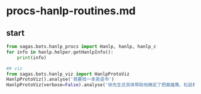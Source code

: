 # procs-hanlp-routines.md
## start
```python
from sagas.bots.hanlp_procs import Hanlp, hanlp, hanlp_c
for info in hanlp.helper.getHanlpInfo():
    print(info)

## viz
from sagas.bots.hanlp_viz import HanlpProtoViz
HanlpProtoViz().analyse('我要找一本英语书')
HanlpProtoViz(verbose=False).analyse('徐先生还具体帮助他确定了把画雄鹰、松鼠和麻雀作为主攻目标。')    
```


